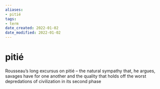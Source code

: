 ```yaml
---
aliases: 
- pitié
tags: 
- term
date_created: 2022-01-02
date_modified: 2022-01-02
---
```


# pitié

Rousseau’s long excursus on pitié – the natural sympathy that, he argues, savages have for one another and the quality that holds off the worst depredations of civilization in its second phase

